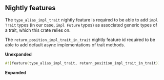 ## Nightly features

The `type_alias_impl_trait` nightly feature is required to be able to add `impl Trait` types (in our case, `impl Future` types) as associated generic types of a trait, which this crate relies on.

The `return_position_impl_trait_in_trait` nightly feature id required to be able to add default async implementations of trait methods.

**Unexpanded**
```rust
#![feature(type_alias_impl_trait, return_position_impl_trait_in_trait)]

```

**Expanded**
```rust
```